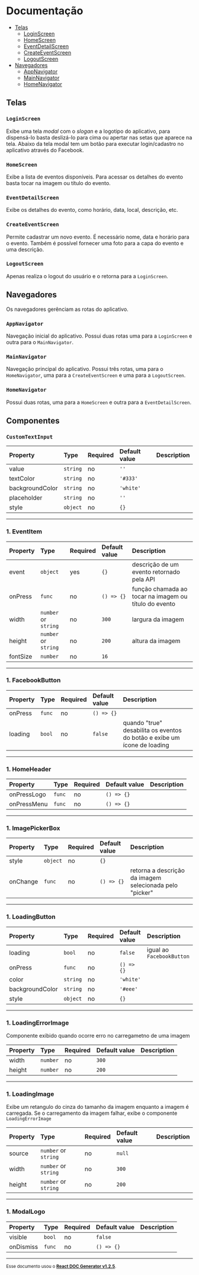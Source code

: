 # Documentação

- [Telas](#telas)
  - [LoginScreen](#loginscreen)
  - [HomeScreen](#homescreen)
  - [EventDetailScreen](#eventdetailscreen)
  - [CreateEventScreen](#createeventscreen)
  - [LogoutScreen](#logoutscreen)
- [Navegadores](#navegadores)
  - [AppNavigator](#appnavigator)
  - [MainNavigator](#mainnavigator)
  - [HomeNavigator](#homenavigator)

## Telas

### `LoginScreen`

Exibe uma tela _modal_ com o _slogan_ e a logotipo do aplicativo, para dispensá-lo basta deslizá-lo para cima ou apertar nas setas que aparece na tela. Abaixo da tela modal tem um botão para executar login/cadastro no aplicativo através do Facebook.

### `HomeScreen`

Exibe a lista de eventos disponíveis. Para acessar os detalhes do evento basta tocar na imagem ou título do evento.

### `EventDetailScreen`

Exibe os detalhes do evento, como horário, data, local, descrição, etc.

### `CreateEventScreen`

Permite cadastrar um novo evento. É necessário nome, data e horário para o evento. Também é possível fornecer uma foto para a capa do evento e uma descrição.

### `LogoutScreen`

Apenas realiza o logout do usuário e o retorna para a `LoginScreen`.

## Navegadores

Os navegadores gerênciam as rotas do aplicativo.

### `AppNavigator`

Navegação inicial do aplicativo. Possui duas rotas uma para a `LoginScreen` e outra para o `MainNavigator`.

### `MainNavigator`

Navegação principal do aplicativo. Possui três rotas, uma para o `HomeNavigator`, uma para a `CreateEventScreen` e uma para a `LogoutScreen`.

### `HomeNavigator`

Possui duas rotas, uma para a `HomeScreen` e outra para a `EventDetailScreen`.

## Componentes

### `CustomTextInput`

| Property        | Type     | Required | Default value | Description |
| :-------------- | :------- | :------- | :------------ | :---------- |
| value           | `string` | no       | `''`          |
| textColor       | `string` | no       | `'#333'`      |
| backgroundColor | `string` | no       | `'white'`     |
| placeholder     | `string` | no       | `''`          |
| style           | `object` | no       | `{}`          |

---

### 1. EventItem

| Property | Type                 | Required | Default value | Description                                           |
| :------- | :------------------- | :------- | :------------ | :---------------------------------------------------- |
| event    | `object`             | yes      | `{}`          | descrição de um evento retornado pela API             |
| onPress  | `func`               | no       | `() => {}`    | função chamada ao tocar na imagem ou título do evento |
| width    | `number` or `string` | no       | `300`         | largura da imagem                                     |
| height   | `number` or `string` | no       | `200`         | altura da imagem                                      |
| fontSize | `number`             | no       | `16`          |

---

### 1. FacebookButton

| Property | Type   | Required | Default value | Description                                                              |
| :------- | :----- | :------- | :------------ | :----------------------------------------------------------------------- |
| onPress  | `func` | no       | `() => {}`    |
| loading  | `bool` | no       | `false`       | quando "true" desabilita os eventos do botão e exibe um ícone de loading |

---

### 1. HomeHeader

| Property    | Type   | Required | Default value | Description |
| :---------- | :----- | :------- | :------------ | :---------- |
| onPressLogo | `func` | no       | `() => {}`    |
| onPressMenu | `func` | no       | `() => {}`    |

---

### 1. ImagePickerBox

| Property | Type     | Required | Default value | Description                                             |
| :------- | :------- | :------- | :------------ | :------------------------------------------------------ |
| style    | `object` | no       | `{}`          |
| onChange | `func`   | no       | `() => {}`    | retorna a descrição da imagem selecionada pelo "picker" |

---

### 1. LoadingButton

| Property        | Type     | Required | Default value | Description               |
| :-------------- | :------- | :------- | :------------ | :------------------------ |
| loading         | `bool`   | no       | `false`       | igual ao `FacebookButton` |
| onPress         | `func`   | no       | `() => {}`    |
| color           | `string` | no       | `'white'`     |
| backgroundColor | `string` | no       | `'#eee'`      |
| style           | `object` | no       | `{}`          |

---

### 1. LoadingErrorImage

Componente exibido quando ocorre erro no carregametno de uma imagem

| Property | Type     | Required | Default value | Description |
| :------- | :------- | :------- | :------------ | :---------- |
| width    | `number` | no       | `300`         |
| height   | `number` | no       | `200`         |

---

### 1. LoadingImage

Exibe um retangulo do cinza do tamanho da imagem enquanto a imagem é carregada. Se o carregamento da imagem falhar, exibe o componente `LoadingErrorImage`

| Property | Type                 | Required | Default value | Description |
| :------- | :------------------- | :------- | :------------ | :---------- |
| source   | `number` or `string` | no       | `null`        |
| width    | `number` or `string` | no       | `300`         |
| height   | `number` or `string` | no       | `200`         |

---

### 1. ModalLogo

| Property  | Type   | Required | Default value | Description |
| :-------- | :----- | :------- | :------------ | :---------- |
| visible   | `bool` | no       | `false`       |
| onDismiss | `func` | no       | `() => {}`    |

---

<sub>Esse documento usou o <a href="https://github.com/marborkowski/react-doc-generator" target="_blank">**React DOC Generator v1.2.5**</a>.</sub>
